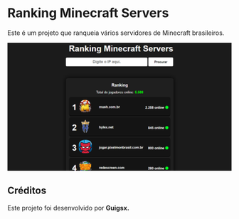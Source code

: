 <h1>Ranking Minecraft Servers</h1>
<p>Este é um projeto que ranqueia vários servidores de Minecraft brasileiros.</p>
    <img src="/github/banner.png" alt="banner">
<h2>Créditos</h2>
<p>Este projeto foi desenvolvido por <strong>Guigsx.</strong>
